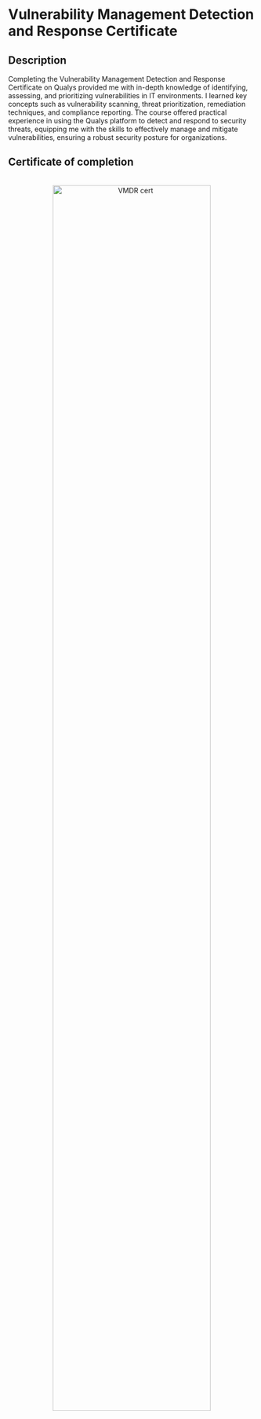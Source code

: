 <h1>Vulnerability Management Detection and Response Certificate</h1>

<h2>Description</h2>
Completing the Vulnerability Management Detection and Response Certificate on Qualys provided me with in-depth knowledge of identifying, assessing, and prioritizing vulnerabilities in IT environments. I learned key concepts such as vulnerability scanning, threat prioritization, remediation techniques, and compliance reporting. The course offered practical experience in using the Qualys platform to detect and respond to security threats, equipping me with the skills to effectively manage and mitigate vulnerabilities, ensuring a robust security posture for organizations.
<br />
<h2>Certificate of completion</h2>

<p align="center">
<br/>
<img src="https://i.imgur.com/vz4B6Jc.png" height="80%" width="80%" alt="VMDR cert"/>
<br />
</p>

<!--
 ```diff
- text in red
+ text in green
! text in orange
# text in gray
@@ text in purple (and bold)@@
```
--!>
